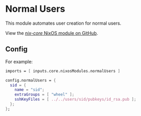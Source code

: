 # Normal Users

This module automates user creation for normal users.

View the [*nix-core* NixOS module on GitHub](https://github.com/sid115/nix-core/tree/master/modules/nixos/normalUsers).

## Config

For example:

```nix
imports = [ inputs.core.nixosModules.normalUsers ]

config.normalUsers = {
  sid = {
    name = "sid";
    extraGroups = [ "wheel" ];
    sshKeyFiles = [ ../../users/sid/pubkeys/id_rsa.pub ];
  };
};
```

